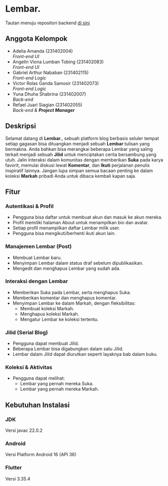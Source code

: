 # Lembar.
Tautan menuju repositori backend [di sini](https://github.com/refaelsiagian/Tubes-Mobile-Backend)

## Anggota Kelompok
- Adelia Amanda (231402004) <br>
  _Front-end UI_
- Angelin Viona Lumban Tobing (231402083) <br>
  _Front-end UI_
- Gabriel Arthur Nababan (231402115) <br>
  _Front-end Logic_
- Victor Rolas Ganda Samosir (231402073) <br>
  _Front-end Logic_
- Yuna Dhuha Shabrina (231402007) <br>
  _Back-end_
- Refael Juari Siagian (231402055) <br>
  _Back-end & **Project Manager**_

## Deskripsi
Selamat datang di **Lembar.**, sebuah platform blog berbasis seluler tempat setiap gagasan bisa dituangkan menjadi sebuah **Lembar** tulisan yang bermakna. Anda bahkan bisa merangkai beberapa Lembar yang saling terkait menjadi sebuah **Jilid** untuk menciptakan cerita bersambung yang utuh. Jalin interaksi dalam komunitas dengan memberikan **Suka** pada karya favorit, memulai diskusi lewat **Komentar**, dan **Ikuti** perjalanan penulis inspiratif lainnya. Jangan lupa simpan semua bacaan penting ke dalam koleksi **Markah** pribadi Anda untuk dibaca kembali kapan saja.

## Fitur

### Autentikasi & Profil
- Pengguna bisa daftar untuk membuat akun dan masuk ke akun mereka.
- Profil memiliki halaman About untuk menampilkan bio dan avatar.
- Setiap profil menampilkan daftar Lembar milik user.
- Pengguna bisa mengikuti/berhenti ikuti akun lain.

### Manajemen Lembar (Post)
- Membuat Lembar baru.
- Menyimpan Lembar dalam status draf sebelum dipublikasikan.
- Mengedit dan menghapus Lembar yang sudah ada.

### Interaksi dengan Lembar
- Memberikan Suka pada Lembar, serta menghapus Suka.
- Memberikan komentar dan menghapus komentar.
- Menyimpan Lembar ke dalam Markah, dengan fleksibilitas:
  - Membuat koleksi Markah.
  - Menghapus koleksi Markah.
  - Mengatur Lembar ke koleksi tertentu.

### Jilid (Serial Blog)
- Pengguna dapat membuat Jilid.
- Beberapa Lembar bisa digabungkan dalam satu Jilid.
- Lembar dalam Jilid dapat diurutkan seperti layaknya bab dalam buku.

### Koleksi & Aktivitas
- Pengguna dapat melihat:
  - Lembar yang pernah mereka Suka.
  - Lembar yang pernah mereka Markah.
 
## Kebutuhan Instalasi

### JDK

Versi javac 22.0.2

### Android

Versi Platform Android 16 (API 36)

### Flutter

Versi 3.35.4


